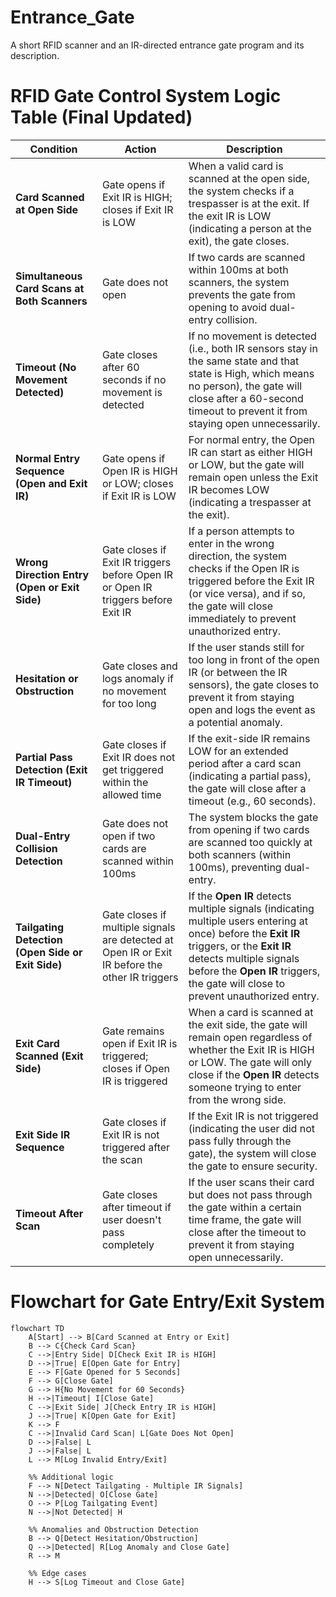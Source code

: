 # Entrance_Gate
A short RFID scanner and an IR-directed entrance gate program and its description.

# RFID Gate Control System Logic Table (Final Updated)

| **Condition**                                      | **Action**                                                       | **Description**                                                                                             |
|----------------------------------------------------|------------------------------------------------------------------|-------------------------------------------------------------------------------------------------------------|
| **Card Scanned at Open Side**                      | Gate opens if Exit IR is HIGH; closes if Exit IR is LOW          | When a valid card is scanned at the open side, the system checks if a trespasser is at the exit. If the exit IR is LOW (indicating a person at the exit), the gate closes. |
| **Simultaneous Card Scans at Both Scanners**       | Gate does not open                                               | If two cards are scanned within 100ms at both scanners, the system prevents the gate from opening to avoid dual-entry collision. |
| **Timeout (No Movement Detected)**                | Gate closes after 60 seconds if no movement is detected           | If no movement is detected (i.e., both IR sensors stay in the same state and that state is High, which means no person), the gate will close after a 60-second timeout to prevent it from staying open unnecessarily. |
| **Normal Entry Sequence (Open and Exit IR)**      | Gate opens if Open IR is HIGH or LOW; closes if Exit IR is LOW   | For normal entry, the Open IR can start as either HIGH or LOW, but the gate will remain open unless the Exit IR becomes LOW (indicating a trespasser at the exit). |
| **Wrong Direction Entry (Open or Exit Side)**     | Gate closes if Exit IR triggers before Open IR or Open IR triggers before Exit IR | If a person attempts to enter in the wrong direction, the system checks if the Open IR is triggered before the Exit IR (or vice versa), and if so, the gate will close immediately to prevent unauthorized entry. |
| **Hesitation or Obstruction**                     | Gate closes and logs anomaly if no movement for too long         | If the user stands still for too long in front of the open IR (or between the IR sensors), the gate closes to prevent it from staying open and logs the event as a potential anomaly. |
| **Partial Pass Detection (Exit IR Timeout)**      | Gate closes if Exit IR does not get triggered within the allowed time | If the exit-side IR remains LOW for an extended period after a card scan (indicating a partial pass), the gate will close after a timeout (e.g., 60 seconds). |
| **Dual-Entry Collision Detection**                | Gate does not open if two cards are scanned within 100ms         | The system blocks the gate from opening if two cards are scanned too quickly at both scanners (within 100ms), preventing dual-entry. |
| **Tailgating Detection (Open Side or Exit Side)**  | Gate closes if multiple signals are detected at Open IR or Exit IR before the other IR triggers | If the **Open IR** detects multiple signals (indicating multiple users entering at once) before the **Exit IR** triggers, or the **Exit IR** detects multiple signals before the **Open IR** triggers, the gate will close to prevent unauthorized entry. |
| **Exit Card Scanned (Exit Side)**                 | Gate remains open if Exit IR is triggered; closes if Open IR is triggered | When a card is scanned at the exit side, the gate will remain open regardless of whether the Exit IR is HIGH or LOW. The gate will only close if the **Open IR** detects someone trying to enter from the wrong side. |
| **Exit Side IR Sequence**                         | Gate closes if Exit IR is not triggered after the scan           | If the Exit IR is not triggered (indicating the user did not pass fully through the gate), the system will close the gate to ensure security. |
| **Timeout After Scan**                            | Gate closes after timeout if user doesn't pass completely        | If the user scans their card but does not pass through the gate within a certain time frame, the gate will close after the timeout to prevent it from staying open unnecessarily. |




# Flowchart for Gate Entry/Exit System

```mermaid
flowchart TD
    A[Start] --> B[Card Scanned at Entry or Exit]
    B --> C{Check Card Scan}
    C -->|Entry Side| D[Check Exit IR is HIGH]
    D -->|True| E[Open Gate for Entry]
    E --> F[Gate Opened for 5 Seconds]
    F --> G[Close Gate]
    G --> H{No Movement for 60 Seconds}
    H -->|Timeout| I[Close Gate]
    C -->|Exit Side| J[Check Entry IR is HIGH]
    J -->|True| K[Open Gate for Exit]
    K --> F
    C -->|Invalid Card Scan| L[Gate Does Not Open]
    D -->|False| L
    J -->|False| L
    L --> M[Log Invalid Entry/Exit]

    %% Additional logic
    F --> N[Detect Tailgating - Multiple IR Signals]
    N -->|Detected| O[Close Gate]
    O --> P[Log Tailgating Event]
    N -->|Not Detected| H

    %% Anomalies and Obstruction Detection
    B --> Q[Detect Hesitation/Obstruction]
    Q -->|Detected| R[Log Anomaly and Close Gate]
    R --> M

    %% Edge cases
    H --> S[Log Timeout and Close Gate]


